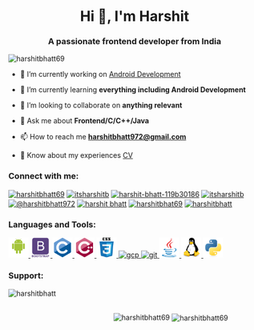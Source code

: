 <h1 align="center">Hi 👋, I'm Harshit</h1>
<h3 align="center">A passionate frontend developer from India</h3>

<p align="left"> <img src="https://komarev.com/ghpvc/?username=harshitbhatt69&label=Profile%20views&color=0e75b6&style=flat" alt="harshitbhatt69" /> </p>

- 🔭 I’m currently working on [Android Development](https://github.com/Harshitbhatt69/androidDev)

- 🌱 I’m currently learning **everything including Android Development**

- 👯 I’m looking to collaborate on **anything relevant**

- 💬 Ask me about **Frontend/C/C++/Java**

- 📫 How to reach me **harshitbhatt972@gmail.com**

- 📄 Know about my experiences [CV](https://drive.google.com/file/d/11hfbNDZPOGp_Y8EFr1zutp05x3TebW17/view?usp=sharing)

<h3 align="left">Connect with me:</h3>
<p align="left">
<a href="https://dev.to/harshitbhatt69" target="blank"><img align="center" src="https://cdn.jsdelivr.net/npm/simple-icons@3.0.1/icons/dev-dot-to.svg" alt="harshitbhatt69" height="30" width="40" /></a>
<a href="https://twitter.com/itsharshitb" target="blank"><img align="center" src="https://cdn.jsdelivr.net/npm/simple-icons@3.0.1/icons/twitter.svg" alt="itsharshitb" height="30" width="40" /></a>
<a href="https://linkedin.com/in/harshit-bhatt-119b30186" target="blank"><img align="center" src="https://cdn.jsdelivr.net/npm/simple-icons@3.0.1/icons/linkedin.svg" alt="harshit-bhatt-119b30186" height="30" width="40" /></a>
<a href="https://instagram.com/itsharshitb" target="blank"><img align="center" src="https://cdn.jsdelivr.net/npm/simple-icons@3.0.1/icons/instagram.svg" alt="itsharshitb" height="30" width="40" /></a>
<a href="https://medium.com/@harshitbhatt972" target="blank"><img align="center" src="https://cdn.jsdelivr.net/npm/simple-icons@3.0.1/icons/medium.svg" alt="@harshitbhatt972" height="30" width="40" /></a>
<a href="https://www.youtube.com/c/harshit bhatt" target="blank"><img align="center" src="https://cdn.jsdelivr.net/npm/simple-icons@3.0.1/icons/youtube.svg" alt="harshit bhatt" height="30" width="40" /></a>
<a href="https://www.codechef.com/users/harshitbhat69" target="blank"><img align="center" src="https://cdn.jsdelivr.net/npm/simple-icons@3.1.0/icons/codechef.svg" alt="harshitbhat69" height="30" width="40" /></a>
<a href="https://codeforces.com/profile/harshitbhatt" target="blank"><img align="center" src="https://cdn.jsdelivr.net/npm/simple-icons@3.0.1/icons/codeforces.svg" alt="harshitbhatt" height="30" width="40" /></a>
</p>

<h3 align="left">Languages and Tools:</h3>
<p align="left"> <a href="https://developer.android.com" target="_blank"> <img src="https://raw.githubusercontent.com/devicons/devicon/master/icons/android/android-original-wordmark.svg" alt="android" width="40" height="40"/> </a> <a href="https://getbootstrap.com" target="_blank"> <img src="https://raw.githubusercontent.com/devicons/devicon/master/icons/bootstrap/bootstrap-plain-wordmark.svg" alt="bootstrap" width="40" height="40"/> </a> <a href="https://www.cprogramming.com/" target="_blank"> <img src="https://raw.githubusercontent.com/devicons/devicon/master/icons/c/c-original.svg" alt="c" width="40" height="40"/> </a> <a href="https://www.w3schools.com/cpp/" target="_blank"> <img src="https://raw.githubusercontent.com/devicons/devicon/master/icons/cplusplus/cplusplus-original.svg" alt="cplusplus" width="40" height="40"/> </a> <a href="https://www.w3schools.com/css/" target="_blank"> <img src="https://raw.githubusercontent.com/devicons/devicon/master/icons/css3/css3-original-wordmark.svg" alt="css3" width="40" height="40"/> </a> <a href="https://cloud.google.com" target="_blank"> <img src="https://www.vectorlogo.zone/logos/google_cloud/google_cloud-icon.svg" alt="gcp" width="40" height="40"/> </a> <a href="https://git-scm.com/" target="_blank"> <img src="https://www.vectorlogo.zone/logos/git-scm/git-scm-icon.svg" alt="git" width="40" height="40"/> </a> <a href="https://www.java.com" target="_blank"> <img src="https://raw.githubusercontent.com/devicons/devicon/master/icons/java/java-original.svg" alt="java" width="40" height="40"/> </a> <a href="https://www.linux.org/" target="_blank"> <img src="https://raw.githubusercontent.com/devicons/devicon/master/icons/linux/linux-original.svg" alt="linux" width="40" height="40"/> </a> <a href="https://www.python.org" target="_blank"> <img src="https://raw.githubusercontent.com/devicons/devicon/master/icons/python/python-original.svg" alt="python" width="40" height="40"/> </a> </p>

<h3 align="left">Support:</h3>
<p><a href="https://www.buymeacoffee.com/harshitbhatt"> <img align="left" src="https://cdn.buymeacoffee.com/buttons/v2/default-yellow.png" height="50" width="210" alt="harshitbhatt" /></a></p><br><br>

<p><img align="left" src="https://github-readme-stats.vercel.app/api/top-langs?username=harshitbhatt69&show_icons=true&locale=en&layout=compact" alt="harshitbhatt69" /></p>

<p>&nbsp;<img align="center" src="https://github-readme-stats.vercel.app/api?username=harshitbhatt69&show_icons=true&locale=en" alt="harshitbhatt69" /></p>
